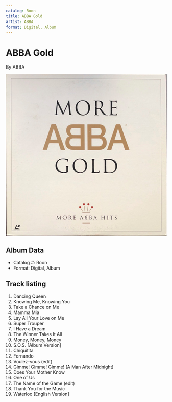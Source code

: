 ```yaml
---
catalog: Roon
title: ABBA Gold
artist: ABBA
format: Digital, Album
---
```


# ABBA Gold

By ABBA

![](../../assets/albumcovers/ABBA-ABBA_Gold.png)

## Album Data

- Catalog #: Roon
- Format: Digital, Album


## Track listing


1. Dancing Queen
2. Knowing Me, Knowing You
3. Take a Chance on Me
4. Mamma Mia
5. Lay All Your Love on Me
6. Super Trouper
7. I Have a Dream
8. The Winner Takes It All
9. Money, Money, Money
10. S.O.S. [Album Version]
11. Chiquitita
12. Fernando
13. Voulez-vous (edit)
14. Gimme! Gimme! Gimme! (A Man After Midnight)
15. Does Your Mother Know
16. One of Us
17. The Name of the Game (edit)
18. Thank You for the Music
19. Waterloo [English Version]

